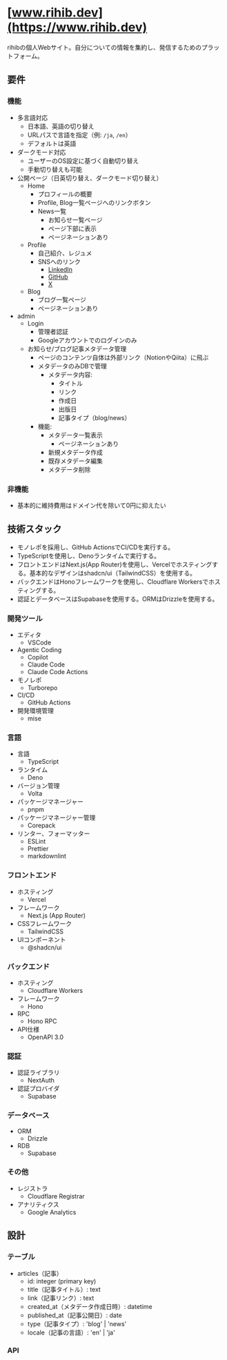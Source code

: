 # [www.rihib.dev](https://www.rihib.dev)

rihibの個人Webサイト。自分についての情報を集約し、発信するためのプラットフォーム。

## 要件

### 機能

- 多言語対応
  - 日本語、英語の切り替え
  - URLパスで言語を指定（例: `/ja`, `/en`）
  - デフォルトは英語
- ダークモード対応
  - ユーザーのOS設定に基づく自動切り替え
  - 手動切り替えも可能
- 公開ページ（日英切り替え、ダークモード切り替え）
  - Home
    - プロフィールの概要
    - Profile, Blog一覧ページへのリンクボタン
    - News一覧
      - お知らせ一覧ページ
      - ページ下部に表示
      - ページネーションあり
  - Profile
    - 自己紹介、レジュメ
    - SNSへのリンク
      - [LinkedIn](https://www.linkedin.com/in/rihito-bannai/)
      - [GitHub](https://github.com/rihib)
      - [X](https://x.com/rihib_dev)
  - Blog
    - ブログ一覧ページ
    - ページネーションあり
- admin
  - Login
    - 管理者認証
    - Googleアカウントでのログインのみ
  - お知らせ/ブログ記事メタデータ管理
    - ページのコンテンツ自体は外部リンク（NotionやQiita）に飛ぶ
    - メタデータのみDBで管理
      - メタデータ内容:
        - タイトル
        - リンク
        - 作成日
        - 出版日
        - 記事タイプ（blog/news）
    - 機能:
      - メタデータ一覧表示
        - ページネーションあり
      - 新規メタデータ作成
      - 既存メタデータ編集
      - メタデータ削除

### 非機能

- 基本的に維持費用はドメイン代を除いて0円に抑えたい

## 技術スタック

- モノレポを採用し、GitHub ActionsでCI/CDを実行する。
- TypeScriptを使用し、Denoランタイムで実行する。
- フロントエンドはNext.js(App Router)を使用し、Vercelでホスティングする。基本的なデザインはshadcn/ui（TailwindCSS）を使用する。
- バックエンドはHonoフレームワークを使用し、Cloudflare Workersでホスティングする。
- 認証とデータベースはSupabaseを使用する。ORMはDrizzleを使用する。

### 開発ツール

- エディタ
  - VSCode
- Agentic Coding
  - Copilot
  - Claude Code
  - Claude Code Actions
- モノレポ
  - Turborepo
- CI/CD
  - GitHub Actions
- 開発環境管理
  - mise

### 言語

- 言語
  - TypeScript
- ランタイム
  - Deno
- バージョン管理
  - Volta
- パッケージマネージャー
  - pnpm
- パッケージマネージャー管理
  - Corepack
- リンター、フォーマッター
  - ESLint
  - Prettier
  - markdownlint

### フロントエンド

- ホスティング
  - Vercel
- フレームワーク
  - Next.js (App Router)
- CSSフレームワーク
  - TailwindCSS
- UIコンポーネント
  - @shadcn/ui

### バックエンド

- ホスティング
  - Cloudflare Workers
- フレームワーク
  - Hono
- RPC
  - Hono RPC
- API仕様
  - OpenAPI 3.0

### 認証

- 認証ライブラリ
  - NextAuth
- 認証プロバイダ
  - Supabase

### データベース

- ORM
  - Drizzle
- RDB
  - Supabase

### その他

- レジストラ
  - Cloudflare Registrar
- アナリティクス
  - Google Analytics

## 設計

### テーブル

- articles（記事）
  - id: integer (primary key)
  - title（記事タイトル）: text
  - link（記事リンク）: text
  - created_at（メタデータ作成日時）: datetime
  - published_at（記事公開日）: date
  - type（記事タイプ）: 'blog' | 'news'
  - locale（記事の言語）: 'en' | 'ja'

### API
